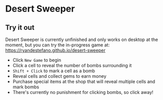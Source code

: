 # Desert Sweeper

## Try it out

Desert Sweeper is currently unfinished and only works on desktop at the moment, but you can try the in-progress game at: https://ryandestefano.github.io/desert-sweeper

* Click `New Game` to begin
* Click a cell to reveal the number of bombs surrounding it
* `Shift + Click` to mark a cell as a bomb
* Reveal cells and collect gems to earn money
* Purchase special items at the shop that will reveal multiple cells and mark bombs
* There's currently no punishment for clicking bombs, so click away!
